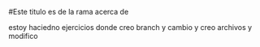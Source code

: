 #Este titulo es de la rama acerca de 

estoy haciedno ejercicios donde creo branch y cambio y creo archivos y modifico 
